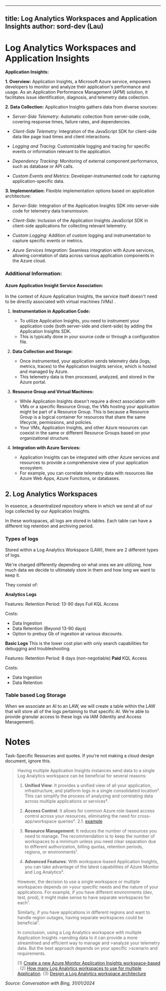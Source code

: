 ----------------
title: Log Analytics Workspaces and Application Insights
author: sord-dev (Lau)
----------------

# Log Analytics Workspaces and Application Insights

**Application Insights:**

**1. Overview:**
Application Insights, a Microsoft Azure service, empowers developers to monitor and analyze their application's performance and usage. As an Application Performance Management (APM) solution, it facilitates issue identification, diagnosis, and telemetry data collection.

**2. Data Collection:**
Application Insights gathers data from diverse sources:

- *Server-Side Telemetry:* Automatic collection from server-side code, covering response times, failure rates, and dependencies.

- *Client-Side Telemetry:* Integration of the JavaScript SDK for client-side data like page load times and client interactions.

- *Logging and Tracing:* Customizable logging and tracing for specific events or information relevant to the application.

- *Dependency Tracking:* Monitoring of external component performance, such as database or API calls.

- *Custom Events and Metrics:* Developer-instrumented code for capturing application-specific data.

**3. Implementation:**
Flexible implementation options based on application architecture:

- *Server-Side:* Integration of the Application Insights SDK into server-side code for telemetry data transmission.

- *Client-Side:* Inclusion of the Application Insights JavaScript SDK in client-side applications for collecting relevant telemetry.

- *Custom Logging:* Addition of custom logging and instrumentation to capture specific events or metrics.

- *Azure Services Integration:* Seamless integration with Azure services, allowing correlation of data across various application components in the Azure cloud.

### Additional Information:

#### Azure Application Insight Service Association:

In the context of Azure Application Insights, the service itself doesn't need to be directly associated with virtual machines (VMs) .

1. **Instrumentation in Application Code:**
   - To utilize Application Insights, you need to instrument your application code (both server-side and client-side) by adding the Application Insights SDK. 
   - This is typically done in your source code or through a configuration file.

2. **Data Collection and Storage:**
   - Once instrumented, your application sends telemetry data (logs, metrics, traces) to the Application Insights service, which is hosted and managed by Azure. 
   - This telemetry data is then processed, analyzed, and stored in the Azure portal.

3. **Resource Group and Virtual Machines:**
   - While Application Insights doesn't require a direct association with VMs or a specific Resource Group, the VMs hosting your application might be part of a Resource Group. This is because a Resource Group is a logical container for resources that share the same lifecycle, permissions, and policies. 
   - Your VMs, Application Insights, and other Azure resources can coexist in the same or different Resource Groups based on your organizational structure.

4. **Integration with Azure Services:**
   - Application Insights can be integrated with other Azure services and resources to provide a comprehensive view of your application ecosystem. 
   - For example, you can correlate telemetry data with resources like Azure Web Apps, Azure Functions, or databases.

## 2. Log Analytics Workspaces
In essence, a desentralized repository where in which we send all of our logs collected by our Application Insights.

In these workspaces, all logs are stored in tables. Each table can have a different log retention and archiving period.

### Types of logs
Stored within a Log Analytics Workspace (LAW), there are 2 different types of logs.

We're charged differently depending on what ones we are utilizing, how much data we decide to ultimately store in them and how long we want to keep it.

They consist of:

**Analytics Logs**
<Add proper descrition here>

Features:
Retention Period: 13-90 days
Full KQL Access

Costs:
* Data Ingestion
* Data Retention (Beyond 13-90 days)
* Option to prebuy Gb of ingestion at various discounts.

**Basic Logs**
This is the lower cost plan with only search capabilities for debugging and troubleshooting.

Features:
Retention Period: 8 days (non-negotiable)
**Paid** KQL Access

Costs:
* Data Ingestion
* Data Retention

### Table based Log Storage
When we associate an AI to an LAW, we will create a table within the LAW that will store all of the logs pertaining to that specific AI.
We're able to provide granular access to these logs via IAM (Identity and Access Management).

# Notes
Task-Specific Resources and quotes. 
If you're not making a cloud design document, ignore this.

>Having multiple Application Insights instances send data to a single Log Analytics workspace can be beneficial for several reasons:
>
>1. **Unified View**: It provides a unified view of all your application, infrastructure, and platform logs in a single consolidated location². This can simplify the process of analyzing and correlating data across multiple applications or services².
>
>2. **Access Control**: It allows for common Azure role-based access control across your resources, eliminating the need for cross-app/workspace queries².
> 2.1. [example](../Security%20[Concat]/access-management-iam.md)

>
>3. **Resource Management**: It reduces the number of resources you need to manage. The recommendation is to keep the number of workspaces to a minimum unless you need clear separation due to different authorization, billing quotas, retention periods, regions, or environments¹.
>
>4. **Advanced Features**: With workspace-based Application Insights, you can take advantage of the latest capabilities of Azure Monitor and Log Analytics².
>
>However, the decision to use a single workspace or multiple workspaces depends on >your specific needs and the nature of your applications. For example, if you have different environments (dev, test, prod), it might make sense to have separate workspaces for each¹. 
>
> Similarly, if you have applications in different regions and want to handle region outages, having separate workspaces could be beneficial¹.
>
>In conclusion, using a Log Analytics workspace with multiple Application Insights >sending data to it can provide a more streamlined and efficient way to manage and >analyze your telemetry data. But the best approach depends on your specific >scenario and requirements.
>
>(1) [Create a new Azure Monitor Application Insights workspace-based](https://learn.microsoft.com/en-us/azure/azure-monitor/app/create-workspace-resource) .
>(2) [How many Log Analytics workspaces to use for multiple Application](https://stackoverflow.com/questions/69500219/how-many-log-analytics-workspaces-to-use-for-multiple-application-insights-insta).
>(3) [Design a Log Analytics workspace architecture](https://learn.microsoft.com/en-us/azure/azure-monitor/logs/workspace-design)

*Source: Conversation with Bing, 31/01/2024*